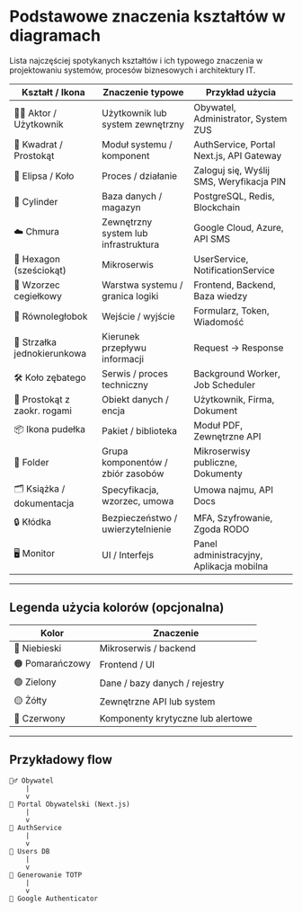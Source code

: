 # Podstawowe znaczenia kształtów w diagramach

Lista najczęściej spotykanych kształtów i ich typowego znaczenia w projektowaniu systemów, procesów biznesowych i architektury IT.

| Kształt / Ikona           | Znaczenie typowe                       | Przykład użycia                            |
|---------------------------|----------------------------------------|--------------------------------------------|
| 🧍‍♂️ Aktor / Użytkownik     | Użytkownik lub system zewnętrzny       | Obywatel, Administrator, System ZUS        |
| 🔲 Kwadrat / Prostokąt     | Moduł systemu / komponent              | AuthService, Portal Next.js, API Gateway   |
| 🔄 Elipsa / Koło           | Proces / działanie                     | Zaloguj się, Wyślij SMS, Weryfikacja PIN   |
| 📀 Cylinder                | Baza danych / magazyn                  | PostgreSQL, Redis, Blockchain              |
| ☁️ Chmura                  | Zewnętrzny system lub infrastruktura   | Google Cloud, Azure, API SMS               |
| 🧩 Hexagon (sześciokąt)    | Mikroserwis                            | UserService, NotificationService           |
| 🧱 Wzorzec cegiełkowy      | Warstwa systemu / granica logiki       | Frontend, Backend, Baza wiedzy             |
| 🔗 Równoległobok           | Wejście / wyjście                     | Formularz, Token, Wiadomość                |
| 🧷 Strzałka jednokierunkowa | Kierunek przepływu informacji          | Request → Response                         |
| 🛠️ Koło zębatego           | Serwis / proces techniczny             | Background Worker, Job Scheduler           |
| 🪪 Prostokąt z zaokr. rogami | Obiekt danych / encja                 | Użytkownik, Firma, Dokument                |
| 📦 Ikona pudełka           | Pakiet / biblioteka                    | Moduł PDF, Zewnętrzne API                  |
| 📁 Folder                  | Grupa komponentów / zbiór zasobów      | Mikroserwisy publiczne, Dokumenty          |
| 🗂️ Książka / dokumentacja  | Specyfikacja, wzorzec, umowa           | Umowa najmu, API Docs                      |
| 🔒 Kłódka                  | Bezpieczeństwo / uwierzytelnienie      | MFA, Szyfrowanie, Zgoda RODO               |
| 🖥️ Monitor                 | UI / Interfejs                         | Panel administracyjny, Aplikacja mobilna   |

---

## Legenda użycia kolorów (opcjonalna)

| Kolor       | Znaczenie                          |
|-------------|------------------------------------|
| 🔵 Niebieski | Mikroserwis / backend              |
| 🟠 Pomarańczowy | Frontend / UI                  |
| 🟢 Zielony   | Dane / bazy danych / rejestry      |
| 🟡 Żółty     | Zewnętrzne API lub system          |
| 🔴 Czerwony  | Komponenty krytyczne lub alertowe  |

---

## Przykładowy flow

```plaintext
🧍‍♂️ Obywatel
    |
    v
🔲 Portal Obywatelski (Next.js)
    |
    v
🔲 AuthService
    |
    v
📀 Users DB
    |
    v
🔄 Generowanie TOTP
    |
    v
📱 Google Authenticator
